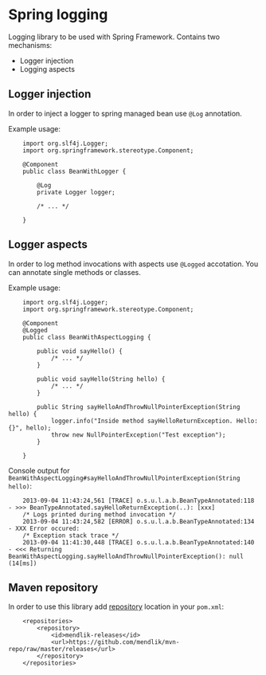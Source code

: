 Spring logging
==============

Logging library to be used with Spring Framework.
Contains two mechanisms:

- Logger injection 
- Logging aspects

Logger injection
----------------

In order to inject a logger to spring managed bean use `@Log` annotation.

Example usage:

		
		import org.slf4j.Logger;
		import org.springframework.stereotype.Component;

		@Component
		public class BeanWithLogger {
			
			@Log
			private Logger logger;
			
			/* ... */
			
		}

Logger aspects
--------------

In order to log method invocations with aspects use `@Logged` accotation.
You can annotate single methods or classes.

Example usage:

		import org.slf4j.Logger;
		import org.springframework.stereotype.Component;

		@Component
		@Logged
		public class BeanWithAspectLogging {
	
			public void sayHello() {
				/* ... */
			}

			public void sayHello(String hello) {
				/* ... */
			}

			public String sayHelloAndThrowNullPointerException(String hello) {
				logger.info("Inside method sayHelloReturnException. Hello: {}", hello);
				throw new NullPointerException("Test exception");
			}
	
		}

Console output for `BeanWithAspectLogging#sayHelloAndThrowNullPointerException(String hello)`:

		2013-09-04 11:43:24,561 [TRACE] o.s.u.l.a.b.BeanTypeAnnotated:118 - >>> BeanTypeAnnotated.sayHelloReturnException(..): [xxx]
		/* Logs printed during method invocation */
		2013-09-04 11:43:24,582 [ERROR] o.s.u.l.a.b.BeanTypeAnnotated:134 - XXX Error occured: 
		/* Exception stack trace */
		2013-09-04 11:41:30,448 [TRACE] o.s.u.l.a.b.BeanTypeAnnotated:140 - <<< Returning BeanWithAspectLogging.sayHelloAndThrowNullPointerException(): null (14[ms])

Maven repository
----------------

In order to use this library add [repository](http://github.com/mendlik/mvn-repo) location in your `pom.xml`:

		<repositories>
		    <repository>
		        <id>mendlik-releases</id>
		        <url>https://github.com/mendlik/mvn-repo/raw/master/releases</url>
		    </repository>
		</repositories>
